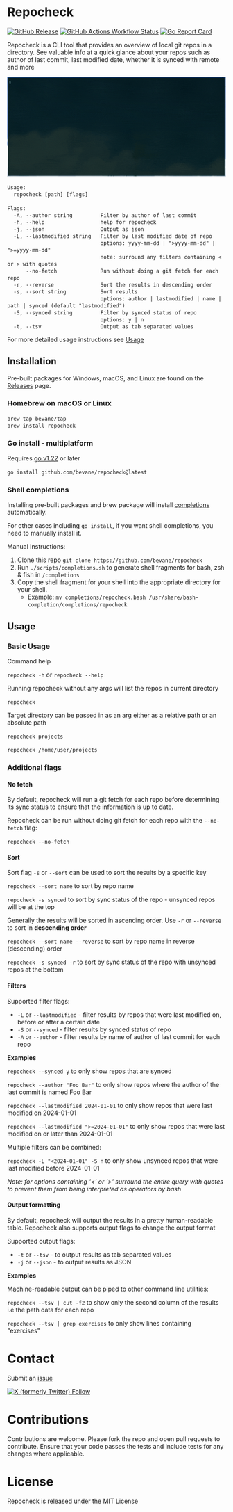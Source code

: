 # Repocheck

[![GitHub Release](https://img.shields.io/github/v/release/bevane/repocheck?style=for-the-badge)](https://github.com/bevane/repocheck/releases/latest) [![GitHub Actions Workflow Status](https://img.shields.io/github/actions/workflow/status/bevane/repocheck/go.yml?style=for-the-badge)](https://github.com/bevane/repocheck/actions?query=workflow:Go) [![Go Report Card](https://goreportcard.com/badge/github.com/bevane/repocheck?style=for-the-badge)](https://goreportcard.com/report/github.com/bevane/repocheck)

Repocheck is a CLI tool that provides an overview of local git repos in a directory.
See valuable info at a quick glance about your repos such as author of last commit, last modified date, whether it is synced with remote and more

![repocheck cli output](docs/demo.gif)

```
Usage:
  repocheck [path] [flags]

Flags:
  -A, --author string         Filter by author of last commit
  -h, --help                  help for repocheck
  -j, --json                  Output as json
  -L, --lastmodified string   Filter by last modified date of repo
                              options: yyyy-mm-dd | ">yyyy-mm-dd" | ">=yyyy-mm-dd"
                              note: surround any filters containing < or > with quotes
      --no-fetch              Run without doing a git fetch for each repo
  -r, --reverse               Sort the results in descending order
  -s, --sort string           Sort results
                              options: author | lastmodified | name | path | synced (default "lastmodified")
  -S, --synced string         Filter by synced status of repo
                              options: y | n
  -t, --tsv                   Output as tab separated values
```
For more detailed usage instructions see [Usage](#usage)

## Installation

Pre-built packages for Windows, macOS, and Linux are found on the [Releases](https://github.com/bevane/repocheck/releases) page.

### Homebrew on macOS or Linux
```
brew tap bevane/tap
brew install repocheck
```

### Go install - multiplatform
Requires [go v1.22](https://go.dev/doc/install) or later

`go install github.com/bevane/repocheck@latest`

### Shell completions
Installing pre-built packages and brew package will install [completions](https://en.wikipedia.org/wiki/Command-line_completion) automatically.

For other cases including `go install`, if you want shell completions, you need to manually install it.

Manual Instructions:
1. Clone this repo `git clone https://github.com/bevane/repocheck`
2. Run `./scripts/completions.sh` to generate shell fragments for bash, zsh & fish in `/completions`
3. Copy the shell fragment for your shell into the appropriate directory for your shell.
   - Example:
    `mv completions/repocheck.bash /usr/share/bash-completion/completions/repocheck`
## Usage

### Basic Usage

Command help

`repocheck -h` or `repocheck --help`

Running repocheck without any args will list the repos in current directory

`repocheck`

Target directory can be passed in as an arg either as a relative path or an absolute path

`repocheck projects`

`repocheck /home/user/projects`

### Additional flags

#### No fetch
By default, repocheck will run a git fetch for each repo before determining
its sync status to ensure that the information is up to date.

Repocheck can be run without doing git fetch for each repo with the `--no-fetch` flag:

`repocheck --no-fetch`

#### Sort
Sort flag `-s` or `--sort` can be used to sort the results by a specific key

`repocheck --sort name` to sort by repo name

`repocheck -s synced` to sort by sync status of the repo - unsynced repos will be at the top

Generally the results will be sorted in ascending order. Use `-r` or `--reverse` to sort in **descending order**

`repocheck --sort name --reverse` to sort by repo name in reverse (descending) order

`repocheck -s synced -r` to sort by sync status of the repo with unsynced repos at the bottom

#### Filters
Supported filter flags:
- `-L` or `--lastmodified` - filter results by repos that were last modified on, before or after a certain date
- `-S` or `--synced` - filter results by synced status of repo
- `-A` or `--author` - filter results by name of author of last commit for each repo

**Examples**

`repocheck --synced y` to only show repos that are synced

`repocheck --author "Foo Bar"` to only show repos where the author of the last commit is named Foo Bar

`repocheck --lastmodified 2024-01-01` to only show repos that were last modified on 2024-01-01

`repocheck --lastmodified ">=2024-01-01"` to only show repos that were last modified on or later than 2024-01-01

Multiple filters can be combined:

`repocheck -L "<2024-01-01" -S n` to only show unsynced repos that were last modified before 2024-01-01

*Note: for options containing '<' or '>' surround the entire query with quotes to prevent them from being interpreted as operators by bash*

#### Output formatting
By default, repocheck will output the results in a pretty human-readable table.
Repocheck also supports output flags to change the output format

Supported output flags:
- `-t` or `--tsv` - to output results as tab separated values
- `-j` or `--json` - to output results as JSON

**Examples**

Machine-readable output can be piped to other command line utilities:

`repocheck --tsv | cut -f2` to show only the second column of the results i.e the path data for each repo

`repocheck --tsv | grep exercises` to only show lines containing "exercises"

# Contact

Submit an [issue](https://github.com/bevane/repocheck/issues/new)

[![X (formerly Twitter) Follow](https://img.shields.io/twitter/follow/bevane50)](https://x.com/bevane50)

# Contributions

Contributions are welcome. Please fork the repo and open pull requests to contribute. Ensure that your code passes the tests and include tests for any changes where applicable.

# License
Repocheck is released under the MIT License
